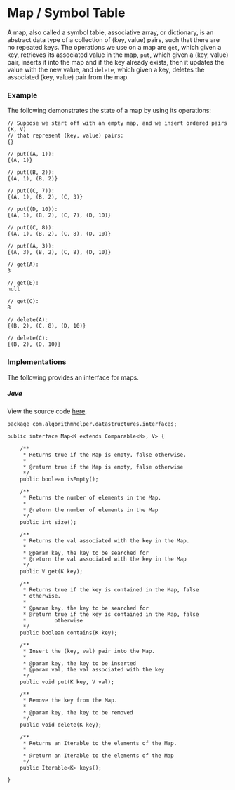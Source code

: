 # Map / Symbol Table

A map, also called a symbol table, associative array, or dictionary, is an 
abstract data type of a collection of (key, value) pairs, such that there are no 
repeated keys. The operations we use on a map are `get`, which given a key, 
retrieves its associated value in the map, `put`, which given a (key, value) 
pair, inserts it into the map and if the key already exists, then it updates the 
value with the new value, and `delete`, which given a key, deletes the 
associated (key, value) pair from the map.

### Example

The following demonstrates the state of a map by using its operations:

```
// Suppose we start off with an empty map, and we insert ordered pairs (K, V)
// that represent (key, value) pairs:
{}

// put((A, 1)):
{(A, 1)}

// put((B, 2)):
{(A, 1), (B, 2)}

// put((C, 7)):
{(A, 1), (B, 2), (C, 3)}

// put((D, 10)):
{(A, 1), (B, 2), (C, 7), (D, 10)}

// put((C, 8)):
{(A, 1), (B, 2), (C, 8), (D, 10)}

// put((A, 3)):
{(A, 3), (B, 2), (C, 8), (D, 10)}

// get(A):
3

// get(E):
null

// get(C):
8

// delete(A):
{(B, 2), (C, 8), (D, 10)}

// delete(C):
{(B, 2), (D, 10)}
```

### Implementations

The following provides an interface for maps.

##### Java

View the source code [here](https://github.com/algorithm-helper/implementations/blob/master/java/com/algorithmhelper/datastructures/interfaces/Map.java).

```
package com.algorithmhelper.datastructures.interfaces;

public interface Map<K extends Comparable<K>, V> {

    /**
     * Returns true if the Map is empty, false otherwise.
     *
     * @return true if the Map is empty, false otherwise
     */
    public boolean isEmpty();

    /**
     * Returns the number of elements in the Map.
     *
     * @return the number of elements in the Map
     */
    public int size();

    /**
     * Returns the val associated with the key in the Map.
     *
     * @param key, the key to be searched for
     * @return the val associated with the key in the Map
     */
    public V get(K key);

    /**
     * Returns true if the key is contained in the Map, false
     * otherwise.
     *
     * @param key, the key to be searched for
     * @return true if the key is contained in the Map, false
     *         otherwise
     */
    public boolean contains(K key);

    /**
     * Insert the (key, val) pair into the Map.
     *
     * @param key, the key to be inserted
     * @param val, the val associated with the key
     */
    public void put(K key, V val);

    /**
     * Remove the key from the Map.
     *
     * @param key, the key to be removed
     */
    public void delete(K key);

    /**
     * Returns an Iterable to the elements of the Map.
     *
     * @return an Iterable to the elements of the Map
     */
    public Iterable<K> keys();

}
```
